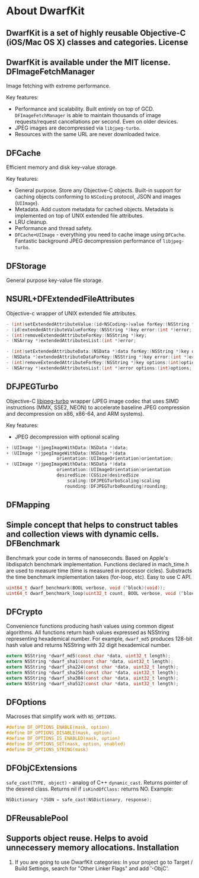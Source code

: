 About DwarfKit
=========
DwarfKit is a set of highly reusable Objective-C (iOS/Mac OS X) classes and categories.
License
-------
DwarfKit is available under the MIT license.
DFImageFetchManager
-------------------
Image fetching with extreme performance. 

Key features:
 - Performance and scalability. Built entirely on top of GCD. `DFImageFetchManager` is able to maintain thousands of image requests/request cancellations per second. Even on older devices.
 - JPEG images are decompressed via `libjpeg-turbo`.
 - Resources with the same URL are never downloaded twice.

DFCache
-------
 Efficient memory and disk key-value storage.
 
 Key features:
 - General purpose. Store any Objective-C objects. Built-in support for caching objects conforming to `NSCoding` protocol, JSON and images (`UIImage`).
 - Metadata. Add custom metadata for cached objects. Metadata is implemented on top of UNIX extended file attributes.
 - LRU cleanup.
 - Performance and thread safety.
 - `DFCache+UIImage` - everything you need to cache image using `DFCache`. Fantastic background JPEG decompression performance of `libjpeg-turbo`.

DFStorage
---------
General purpose key-value file storage.

NSURL+DFExtendedFileAttributes
------------------------------
Objective-c wrapper of UNIX extended file attributes.
```objective-c
- (int)setExtendedAttributeValue:(id<NSCoding>)value forKey:(NSString *)key;
- (id)extendedAttributeValueForKey:(NSString *)key error:(int *)error;
- (int)removeExtendedAttributeForKey:(NSString *)key;
- (NSArray *)extendedAttributesList:(int *)error;

- (int)setExtendedAttributeData:(NSData *)data forKey:(NSString *)key options:(int)options;
- (NSData *)extendedAttributeDataForKey:(NSString *)key error:(int *)error options:(int)options;
- (int)removeExtendedAttributeForKey:(NSString *)key options:(int)options;
- (NSArray *)extendedAttributesList:(int *)error options:(int)options;
```

DFJPEGTurbo
-----------
Objective-C [libjpeg-turbo](http://libjpeg-turbo.virtualgl.org) wrapper (JPEG image codec that uses SIMD instructions (MMX, SSE2, NEON) to accelerate baseline JPEG compression and decompression on x86, x86-64, and ARM systems).

Key features:
- JPEG decompression with optional scaling

```objective-c
+ (UIImage *)jpegImageWithData:(NSData *)data;
+ (UIImage *)jpegImageWithData:(NSData *)data
                   orientation:(UIImageOrientation)orientation;
+ (UIImage *)jpegImageWithData:(NSData *)data
                   orientation:(UIImageOrientation)orientation
                   desiredSize:(CGSize)desiredSize
                       scaling:(DFJPEGTurboScaling)scaling
                      rounding:(DFJPEGTurboRounding)rounding;
```
DFMapping
---------
Simple concept that helps to construct tables and collection views with dynamic cells.
DFBenchmark
-----------
Benchmark your code in terms of nanoseconds. Based on Apple's libdispatch benchmark implementation. Functions declared in mach_time.h are used to measure time (time is measured in processor cicles). Substracts the time benchmark implementation takes (for-loop, etc). Easy to use C API.
```c
uint64_t dwarf_benchmark(BOOL verbose, void (^block)(void));
uint64_t dwarf_benchmark_loop(uint32_t count, BOOL verbose, void (^block)(void));
```
DFCrypto
--------
Convenience functions producing hash values using common digest algorithms. All functions return hash values expressed as NSString representing hexademical number. For example, `dwarf_md5` produces 128-bit hash value and returns NSString with 32 digit hexademical number.
```c
extern NSString *dwarf_md5(const char *data, uint32_t length);
extern NSString *dwarf_sha1(const char *data, uint32_t length);
extern NSString *dwarf_sha224(const char *data, uint32_t length);
extern NSString *dwarf_sha256(const char *data, uint32_t length);
extern NSString *dwarf_sha384(const char *data, uint32_t length);
extern NSString *dwarf_sha512(const char *data, uint32_t length);
```
DFOptions
---------
Macroses that simplify work with `NS_OPTIONS`.

```objective-c
#define DF_OPTIONS_ENABLE(mask, option) 
#define DF_OPTIONS_DISABLE(mask, option)
#define DF_OPTIONS_IS_ENABLED(mask, option)
#define DF_OPTIONS_SET(mask, option, enabled)
#define DF_OPTIONS_STRING(mask)
```
DFObjCExtensions
----------------
`safe_cast(TYPE, object)` - analog of C++ `dynamic_cast`. Returns pointer of the desired class. Returns nil if `isKindOfClass:` returns NO.
Example:
```objective-c
NSDictionary *JSON = safe_cast(NSDictionary, response);
```
DFReusablePool
--------------
Supports object reuse. Helps to avoid unnecessery memory allocations.
Installation
------------
1. If you are going to use DwarfKit categories: In your project go to Target / Build Settings, search for "Other Linker Flags" and add '-ObjC'.
